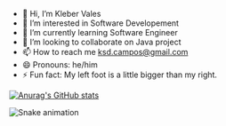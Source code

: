 - 👋 Hi, I’m Kleber Vales
- 👀 I’m interested in Software Developement
- 🌱 I’m currently learning Software Engineer
- 💞️ I’m looking to collaborate on Java project
- 📫 How to reach me ksd.campos@gmail.com
- 😄 Pronouns: he/him
- ⚡ Fun fact: My left foot is a little bigger than my right.

<!---
KleberVales/KleberVales is a ✨ special ✨ repository because its `README.md` (this file) appears on your GitHub profile.
You can click the Preview link to take a look at your changes.
--->

[![Anurag's GitHub stats](https://github-readme-stats.vercel.app/api?username=klebervales)](https://github.com/anuraghazra/github-readme-stats)

![Snake animation](https://github.com/ubiratan-motta/KleberVales/blob/output/github-contribution-grid-snake.svg)

